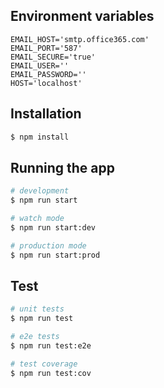 ## Environment variables
```
EMAIL_HOST='smtp.office365.com'
EMAIL_PORT='587'
EMAIL_SECURE='true'
EMAIL_USER=''
EMAIL_PASSWORD=''
HOST='localhost'
```

## Installation

```bash
$ npm install
```

## Running the app

```bash
# development
$ npm run start

# watch mode
$ npm run start:dev

# production mode
$ npm run start:prod
```

## Test

```bash
# unit tests
$ npm run test

# e2e tests
$ npm run test:e2e

# test coverage
$ npm run test:cov
```
